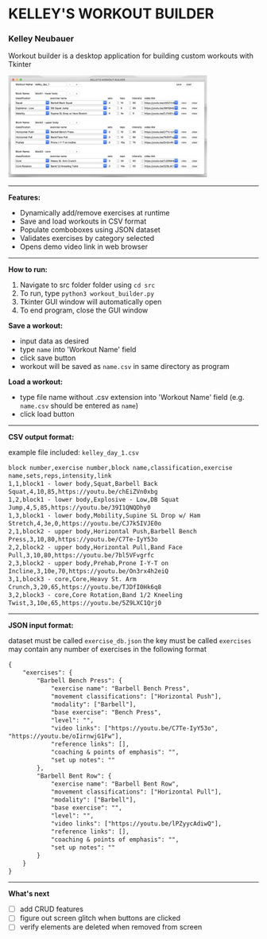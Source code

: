 # KELLEY'S WORKOUT BUILDER

### Kelley Neubauer

Workout builder is a desktop application for building custom workouts with Tkinter

<img src="/img/workout_builder_screenshot.png" width="400">

---

**Features:**

- Dynamically add/remove exercises at runtime
- Save and load workouts in CSV format
- Populate comboboxes using JSON dataset
- Validates exercises by category selected
- Opens demo video link in web browser

---

**How to run:**

1. Navigate to src folder folder using `cd src`
2. To run, type `python3 workout_builder.py`
3. Tkinter GUI window will automatically open
4. To end program, close the GUI window

**Save a workout:**
- input data as desired
- type `name` into 'Workout Name' field
- click save button
- workout will be saved as `name.csv` in same directory as program

**Load a workout:**
- type file name without .csv extension into 'Workout Name' field (e.g. `name.csv` should be entered as `name`)
- click load button

---

**CSV output format:**

example file included: `kelley_day_1.csv`
```
block number,exercise number,block name,classification,exercise name,sets,reps,intensity,link
1,1,block1 - lower body,Squat,Barbell Back Squat,4,10,85,https://youtu.be/chEiZVn0xbg
1,2,block1 - lower body,Explosive - Low,DB Squat Jump,4,5,85,https://youtu.be/39I1QNQDhy0
1,3,block1 - lower body,Mobility,Supine SL Drop w/ Ham Stretch,4,3e,0,https://youtu.be/CJ7k5IVJE0o
2,1,block2 - upper body,Horizontal Push,Barbell Bench Press,3,10,80,https://youtu.be/C7Te-IyY53o
2,2,block2 - upper body,Horizontal Pull,Band Face Pull,3,10,80,https://youtu.be/7bl5VFvgrfc
2,3,block2 - upper body,Prehab,Prone I-Y-T on Incline,3,10e,70,https://youtu.be/On3rx4h2eiQ
3,1,block3 - core,Core,Heavy St. Arm Crunch,3,20,65,https://youtu.be/TJDfI0Hk6q8
3,2,block3 - core,Core Rotation,Band 1/2 Kneeling Twist,3,10e,65,https://youtu.be/5Z9LXC1Qrj0

```

---

**JSON input format:**

dataset must be called `exercise_db.json`
the key must be called `exercises` may contain any number of exercises in the following format
```
{
	"exercises": {
		"Barbell Bench Press": {
			"exercise name": "Barbell Bench Press",
			"movement classifications": ["Horizontal Push"],
			"modality": ["Barbell"],
			"base exercise": "Bench Press",
			"level": "",
			"video links": ["https://youtu.be/C7Te-IyY53o", "https://youtu.be/oIirnwjG1Fw"],
			"reference links": [],
			"coaching & points of emphasis": "",
			"set up notes": ""
		},
		"Barbell Bent Row": {
			"exercise name": "Barbell Bent Row",
			"movement classifications": ["Horizontal Pull"],
			"modality": ["Barbell"],
			"base exercise": "",
			"level": "",
			"video links": ["https://youtu.be/lPZyycAdiwQ"],
			"reference links": [],
			"coaching & points of emphasis": "",
			"set up notes": ""
		}
	}
}
```

---

**What's next**
- [ ] add CRUD features
- [ ] figure out screen glitch when buttons are clicked
- [ ] verify elements are deleted when removed from screen